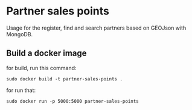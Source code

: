 # Partner sales points
Usage for the register, find and search partners based on GEOJson with MongoDB.

## Build a docker image
for build, run this command:
```shell script
sudo docker build -t partner-sales-points .
```

for run that:
```shell script
sudo docker run -p 5000:5000 partner-sales-points
```
